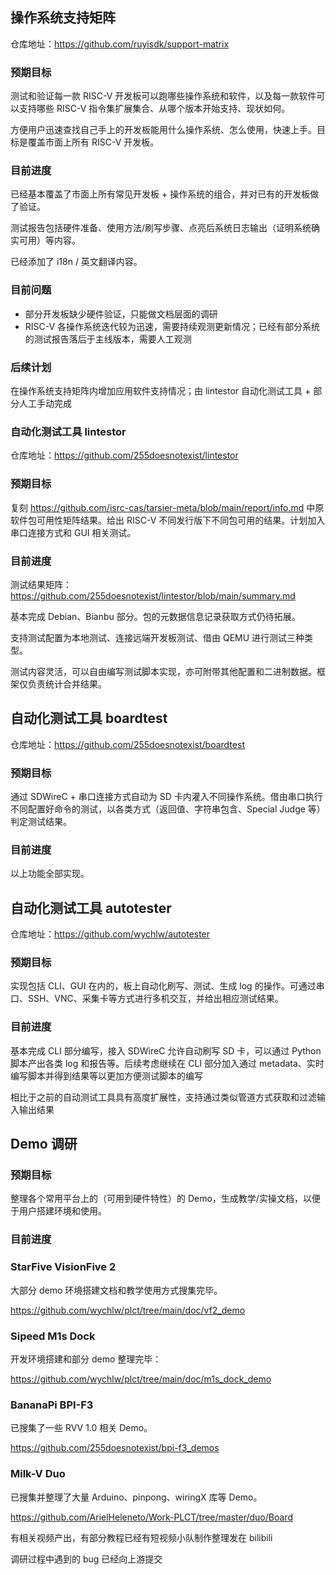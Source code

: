 ## 操作系统支持矩阵

仓库地址：https://github.com/ruyisdk/support-matrix

### 预期目标

测试和验证每一款 RISC-V 开发板可以跑哪些操作系统和软件，以及每一款软件可以支持哪些 RISC-V 指令集扩展集合、从哪个版本开始支持、现状如何。

方便用户迅速查找自己手上的开发板能用什么操作系统、怎么使用，快速上手。目标是覆盖市面上所有 RISC-V 开发板。

### 目前进度

已经基本覆盖了市面上所有常见开发板 + 操作系统的组合，并对已有的开发板做了验证。

测试报告包括硬件准备、使用方法/刷写步骤、点亮后系统日志输出（证明系统确实可用）等内容。

已经添加了 i18n / 英文翻译内容。

### 目前问题

- 部分开发板缺少硬件验证，只能做文档层面的调研
- RISC-V 各操作系统迭代较为迅速，需要持续观测更新情况；已经有部分系统的测试报告落后于主线版本，需要人工观测

### 后续计划

在操作系统支持矩阵内增加应用软件支持情况；由 lintestor 自动化测试工具 + 部分人工手动完成

### 自动化测试工具 lintestor

仓库地址：https://github.com/255doesnotexist/lintestor

### 预期目标

复刻 https://github.com/isrc-cas/tarsier-meta/blob/main/report/info.md 中原软件包可用性矩阵结果。给出 RISC-V 不同发行版下不同包可用的结果。计划加入串口连接方式和 GUI 相关测试。

### 目前进度

测试结果矩阵：https://github.com/255doesnotexist/lintestor/blob/main/summary.md

基本完成 Debian、Bianbu 部分。包的元数据信息记录获取方式仍待拓展。

支持测试配置为本地测试、连接远端开发板测试、借由 QEMU 进行测试三种类型。

测试内容灵活，可以自由编写测试脚本实现，亦可附带其他配置和二进制数据。框架仅负责统计合并结果。

## 自动化测试工具 boardtest

仓库地址：https://github.com/255doesnotexist/boardtest

### 预期目标

通过 SDWireC + 串口连接方式自动为 SD 卡内灌入不同操作系统。借由串口执行不同配置好命令的测试，以各类方式（返回值、字符串包含、Special Judge 等）判定测试结果。

### 目前进度

以上功能全部实现。

## 自动化测试工具 autotester

仓库地址：https://github.com/wychlw/autotester

### 预期目标

实现包括 CLI、GUI 在内的，板上自动化刷写、测试、生成 log 的操作。可通过串口、SSH、VNC、采集卡等方式进行多机交互，并给出相应测试结果。

### 目前进度

基本完成 CLI 部分编写，接入 SDWireC 允许自动刷写 SD 卡，可以通过 Python 脚本产出各类 log 和报告等。后续考虑继续在 CLI 部分加入通过 metadata、实时编写脚本并得到结果等以更加方便测试脚本的编写

相比于之前的自动测试工具具有高度扩展性，支持通过类似管道方式获取和过滤输入输出结果

## Demo 调研

### 预期目标

整理各个常用平台上的（可用到硬件特性）的 Demo，生成教学/实操文档，以便于用户搭建环境和使用。

### 目前进度

### StarFive VisionFive 2

大部分 demo 环境搭建文档和教学使用方式搜集完毕。

https://github.com/wychlw/plct/tree/main/doc/vf2_demo

### Sipeed M1s Dock 

开发环境搭建和部分 demo 整理完毕：

https://github.com/wychlw/plct/tree/main/doc/m1s_dock_demo

### BananaPi BPI-F3 

已搜集了一些 RVV 1.0 相关 Demo。

https://github.com/255doesnotexist/bpi-f3_demos

### Milk-V Duo 

已搜集并整理了大量 Arduino、pinpong、wiringX 库等 Demo。

https://github.com/ArielHeleneto/Work-PLCT/tree/master/duo/Board

有相关视频产出，有部分教程已经有短视频小队制作整理发在 bilibili

调研过程中遇到的 bug 已经向上游提交

